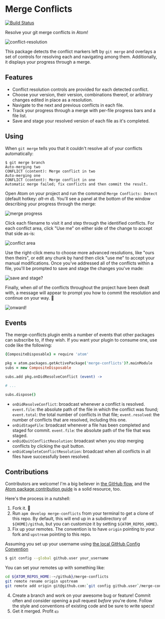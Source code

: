 # Merge Conflicts

[![Build Status](https://travis-ci.org/smashwilson/merge-conflicts.svg?branch=master)](https://travis-ci.org/smashwilson/merge-conflicts)

Resolve your git merge conflicts in Atom!

![conflict-resolution](https://raw.github.com/smashwilson/merge-conflicts/master/docs/conflict-resolution.gif)

This package detects the conflict markers left by `git merge` and overlays a set of controls for resolving each and navigating among them. Additionally, it displays your progress through a merge.

## Features

 * Conflict resolution controls are provided for each detected conflict.
 * Choose your version, their version, combinations thereof, or arbitrary changes edited in place as a resolution.
 * Navigate to the next and previous conflicts in each file.
 * Track your progress through a merge with per-file progress bars and a file list.
 * Save and stage your resolved version of each file as it's completed.

## Using

When `git merge` tells you that it couldn't resolve all of your conflicts automatically:

```
$ git merge branch
Auto-merging two
CONFLICT (content): Merge conflict in two
Auto-merging one
CONFLICT (content): Merge conflict in one
Automatic merge failed; fix conflicts and then commit the result.
```

Open Atom on your project and run the command `Merge Conflicts: Detect` (default hotkey: *alt-m d*). You'll see a panel at the bottom of the window describing your progress through the merge:

![merge progress](https://raw.github.com/smashwilson/merge-conflicts/master/docs/merge-progress.jpg)

Click each filename to visit it and step through the identified conflicts. For each conflict area, click "Use me" on either side of the change to accept that side as-is:

![conflict area](https://raw.github.com/smashwilson/merge-conflicts/master/docs/conflict-area.jpg)

Use the right-click menu to choose more advanced resolutions, like "ours then theirs", or edit any chunk by hand then click "use me" to accept your manual modifications. Once you've addressed all of the conflicts within a file, you'll be prompted to save and stage the changes you've made:

![save and stage?](https://raw.github.com/smashwilson/merge-conflicts/master/docs/were-done-here.jpg)

Finally, when *all* of the conflicts throughout the project have been dealt with, a message will appear to prompt you how to commit the resolution and continue on your way. :tada:

![onward!](https://raw.github.com/smashwilson/merge-conflicts/master/docs/merge-complete.jpg)

## Events

The merge-conflicts plugin emits a number of events that other packages can subscribe to, if they wish. If you want your plugin to consume one, use code like the following:

```coffeescript
{CompositeDisposable} = require 'atom'

pkg = atom.packages.getActivePackage('merge-conflicts')?.mainModule
subs = new CompositeDisposable

subs.add pkg.onDidResolveConflict (event) ->

# ...

subs.dispose()
```

 * `onDidResolveConflict`: broadcast whenever a conflict is resolved. `event.file`: the absolute path of the file in which the conflict was found; `event.total`: the total number of conflicts in that file; `event.resolved`: the number of conflicts that are resolved, including this one.
 * `onDidStageFile`: broadcast whenever a file has been completed and staged for commit. `event.file`: the absolute path of the file that was staged.
 * `onDidQuitConflictResolution`: broadcast when you stop merging conflicts by clicking the quit button.
 * `onDidCompleteConflictResolution`: broadcast when all conflicts in all files have successfully been resolved.

## Contributions

Contributors are welcome! I'm a big believer in [the GitHub flow](http://guides.github.com/overviews/flow/), and the [Atom package contribution guide](https://atom.io/docs/latest/contributing) is a solid resource, too.

Here's the process in a nutshell:

 1. Fork it. :fork_and_knife:
 2. Run `apm develop merge-conflicts` from your terminal to get a clone of this repo. By default, this will end up in a subdirectory of `${HOME}/github`, but you can customize it by setting `${ATOM_REPOS_HOME}`.
 3. Fix up your remotes. The convention is to have `origin` pointing to your fork and `upstream` pointing to this repo.

 Assuming you set up your username using [the local GitHub Config Convention](https://github.com/blog/180-local-github-config)

 ```bash
 $ git config --global github.user your_username
 ```

 You can set your remotes up with something like:

   ```bash
   cd ${ATOM_REPOS_HOME:-~/github}/merge-conflicts
   git remote rename origin upstream
   git remote add origin git@github.com:`git config github.user`/merge-conflicts.git
   ```

 4. Create a branch and work on your awesome bug or feature! Commit often and consider opening a pull request *before* you're done. Follow the style and conventions of existing code and be sure to write specs!
 5. Get it merged. Profit :dollar:
